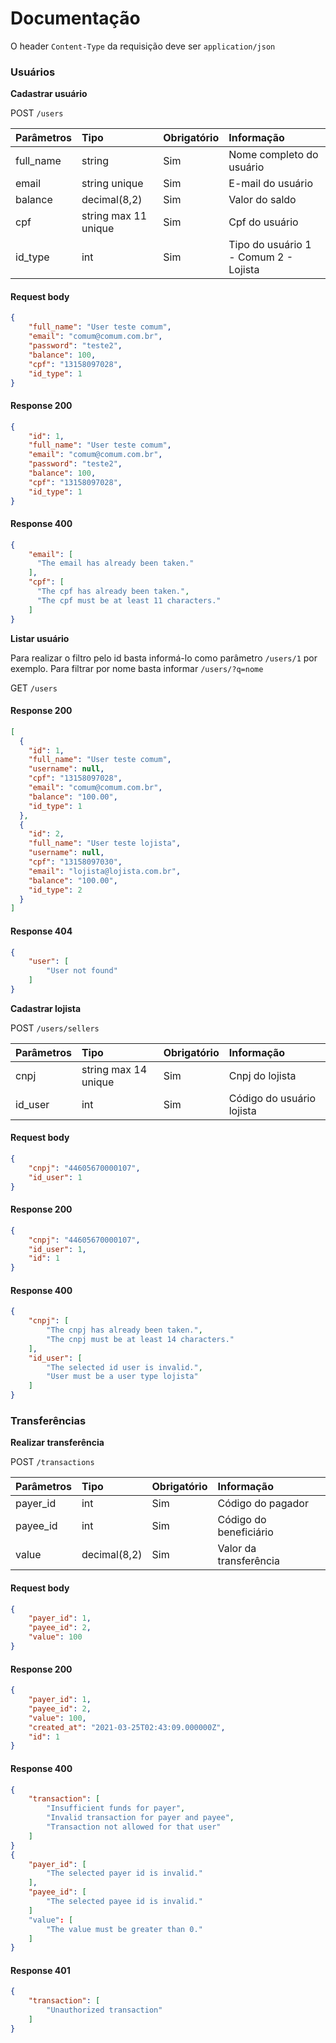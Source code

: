 
# Documentação

O header `Content-Type` da requisição deve ser `application/json`

### Usuários

**Cadastrar usuário**

POST `/users`

| Parâmetros      |Tipo                          |Obrigatório                    |Informação|
|:----------------|:------------------------------|:-----------------------------|:---|
|full_name        | string                        |Sim            |Nome completo do usuário|
|email            | string unique                 |Sim            |E-mail do usuário|
|balance          | decimal(8,2)                  |Sim            |Valor do saldo|
|cpf              | string max 11 unique          |Sim            |Cpf do usuário|
|id_type          | int          |Sim    |Tipo do usuário 1 - Comum 2 - Lojista|

#### Request body
```json
{
    "full_name": "User teste comum",
    "email": "comum@comum.com.br",
    "password": "teste2",
    "balance": 100,
    "cpf": "13158097028",
    "id_type": 1
}
```
#### Response 200
```json
{
    "id": 1,
    "full_name": "User teste comum",
    "email": "comum@comum.com.br",
    "password": "teste2",
    "balance": 100,
    "cpf": "13158097028",
    "id_type": 1
}
```
#### Response 400
```json
{
	"email": [
	  "The email has already been taken."
	],
	"cpf": [
	  "The cpf has already been taken.",
      "The cpf must be at least 11 characters."
	]
}
```


**Listar usuário**

Para realizar o filtro pelo id basta informá-lo como parâmetro `/users/1` por exemplo.
Para filtrar por nome basta informar `/users/?q=nome`

GET `/users`

#### Response 200
```json
[
  {
	"id": 1,
	"full_name": "User teste comum",
	"username": null,
	"cpf": "13158097028",
	"email": "comum@comum.com.br",
	"balance": "100.00",
	"id_type": 1
  },
  {
	"id": 2,
	"full_name": "User teste lojista",
	"username": null,
	"cpf": "13158097030",
	"email": "lojista@lojista.com.br",
	"balance": "100.00",
	"id_type": 2
  }
]
```
#### Response 404
```json
{
    "user": [
        "User not found"
    ]
}
```


**Cadastrar lojista**

POST `/users/sellers`

| Parâmetros      |Tipo                          |Obrigatório                    |Informação|
|:----------------|:------------------------------|:-----------------------------|:---|
|cnpj             | string max 14 unique          |Sim            |Cnpj do lojista|
|id_user          | int                           |Sim            |Código do usuário lojista|

#### Request body
```json
{
    "cnpj": "44605670000107",
    "id_user": 1
}
```
#### Response 200
```json
{
    "cnpj": "44605670000107",
    "id_user": 1,
    "id": 1
}
```
#### Response 400
```json
{
    "cnpj": [
        "The cnpj has already been taken.",
        "The cnpj must be at least 14 characters."
    ],
    "id_user": [
        "The selected id user is invalid.",
        "User must be a user type lojista"
    ]
}
```


### Transferências

**Realizar transferência**

POST `/transactions`

| Parâmetros      |Tipo                          |Obrigatório                    |Informação|
|:----------------|:------------------------------|:-----------------------------|:---|
|payer_id         | int                           |Sim      |Código do pagador|
|payee_id         | int                           |Sim      |Código do beneficiário |
|value            | decimal(8,2)                  |Sim      |Valor da transferência|

#### Request body
```json
{
    "payer_id": 1,
    "payee_id": 2,
    "value": 100
}
```
#### Response 200
```json
{
    "payer_id": 1,
    "payee_id": 2,
    "value": 100,
    "created_at": "2021-03-25T02:43:09.000000Z",
    "id": 1
}
```
#### Response 400
```json
{
    "transaction": [
        "Insufficient funds for payer",
        "Invalid transaction for payer and payee",
        "Transaction not allowed for that user"
    ]
}
{
    "payer_id": [
        "The selected payer id is invalid."
    ],
    "payee_id": [
        "The selected payee id is invalid."
    ]
    "value": [
        "The value must be greater than 0."
    ]
}
```
#### Response 401
```json
{
    "transaction": [
        "Unauthorized transaction"
    ]
}
```

